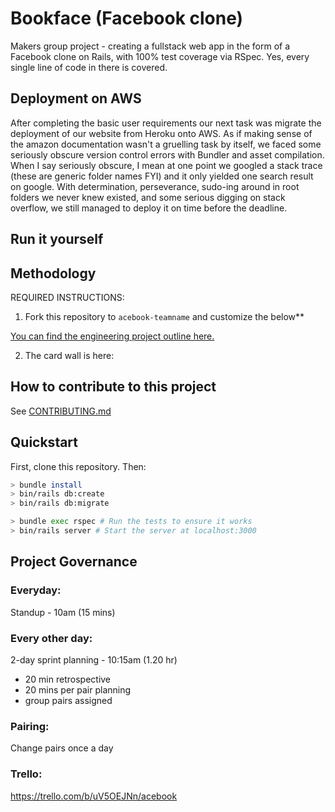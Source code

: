 # Bookface (Facebook clone)

Makers group project - creating a fullstack web app in the form of a Facebook clone on Rails, with 100% test coverage via RSpec. Yes, every single line of code in there is covered.

## Deployment on AWS

After completing the basic user requirements our next task was migrate the deployment of our website from Heroku onto AWS. As if making sense of the amazon documentation wasn't a gruelling task by itself, we faced some seriously obscure version control errors with Bundler and asset compilation. When I say seriously obscure, I mean at one point we googled a stack trace (these are generic folder names FYI) and it only yielded one search result on google. With determination, perseverance, sudo-ing around in root folders we never knew existed, and some serious digging on stack overflow, we still managed to deploy it on time before the deadline. 

## Run it yourself

## Methodology



REQUIRED INSTRUCTIONS:

1. Fork this repository to `acebook-teamname` and customize
   the below\*\*

[You can find the engineering project outline here.](https://github.com/makersacademy/course/tree/master/engineering_projects/rails)

2. The card wall is here: <please update>

## How to contribute to this project

See [CONTRIBUTING.md](CONTRIBUTING.md)

## Quickstart

First, clone this repository. Then:

```bash
> bundle install
> bin/rails db:create
> bin/rails db:migrate

> bundle exec rspec # Run the tests to ensure it works
> bin/rails server # Start the server at localhost:3000
```

## Project Governance

### Everyday:

Standup - 10am (15 mins)

### Every other day:

2-day sprint planning - 10:15am (1.20 hr)

- 20 min retrospective
- 20 mins per pair planning
- group pairs assigned

### Pairing:

Change pairs once a day

### Trello:

https://trello.com/b/uV5OEJNn/acebook
